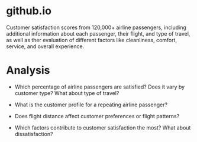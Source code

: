# github.io
Customer satisfaction scores from 120,000+ airline passengers, including additional information about each passenger, their flight, and type of travel, as well as ther evaluation of different factors like cleanliness, comfort, service, and overall experience.
# Analysis
* Which percentage of airline passengers are satisfied? Does it vary by customer type? What about type of travel?

* What is the customer profile for a repeating airline passenger?

* Does flight distance affect customer preferences or flight patterns?

* Which factors contribute to customer satisfaction the most? What about dissatisfaction?
